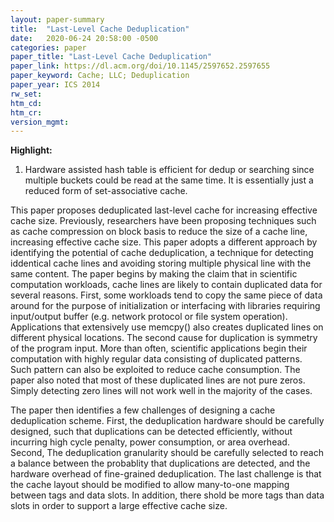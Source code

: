 ```yaml
---
layout: paper-summary
title:  "Last-Level Cache Deduplication"
date:   2020-06-24 20:58:00 -0500
categories: paper
paper_title: "Last-Level Cache Deduplication"
paper_link: https://dl.acm.org/doi/10.1145/2597652.2597655
paper_keyword: Cache; LLC; Deduplication
paper_year: ICS 2014
rw_set:
htm_cd:
htm_cr:
version_mgmt:
---
```


**Highlight:**

1. Hardware assisted hash table is efficient for dedup or searching since multiple buckets could be read at the same time.
   It is essentially just a reduced form of set-associative cache.

This paper proposes deduplicated last-level cache for increasing effective cache size. Previously, researchers have been 
proposing techniques such as cache compression on block basis to reduce the size of a cache line, increasing effective
cache size. This paper adopts a different approach by identifying the potential of cache deduplication, a technique for
detecting iddentical cache lines and avoiding storing multiple physical line with the same content.
The paper begins by making the claim that in scientific computation workloads, cache lines are likely to contain duplicated
data for several reasons. First, some workloads tend to copy the same piece of data around for the purpose of initialization
or interfacing with libraries requiring input/output buffer (e.g. network protocol or file system operation).
Applications that extensively use memcpy() also creates duplicated lines on different physical locations.
The second cause for duplication is symmetry of the program input. More than often, scientific applications begin their
computation with highly regular data consisting of duplicated patterns. Such pattern can also be exploited to reduce 
cache consumption.
The paper also noted that most of these duplicated lines are not pure zeros. Simply detecting zero lines will not work
well in the majority of the cases.

The paper then identifies a few challenges of designing a cache deduplication scheme. First, the deduplication hardware 
should be carefully designed, such that duplications can be detected efficiently, without incurring high cycle penalty, 
power consumption, or area overhead. Second, The deduplication granularity should be carefully selected to reach a balance
between the probablity that duplications are detected, and the hardware overhead of fine-grained deduplication.
The last challenge is that the cache layout should be modified to allow many-to-one mapping between tags and data slots.
In addition, there shold be more tags than data slots in order to support a large effective cache size.


